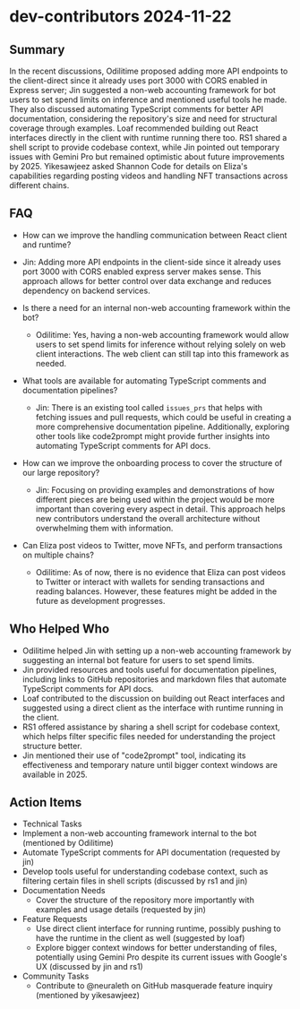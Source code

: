 # dev-contributors 2024-11-22

## Summary

In the recent discussions, Odilitime proposed adding more API endpoints to the client-direct since it already uses port 3000 with CORS enabled in Express server; Jin suggested a non-web accounting framework for bot users to set spend limits on inference and mentioned useful tools he made. They also discussed automating TypeScript comments for better API documentation, considering the repository's size and need for structural coverage through examples. Loaf recommended building out React interfaces directly in the client with runtime running there too. RS1 shared a shell script to provide codebase context, while Jin pointed out temporary issues with Gemini Pro but remained optimistic about future improvements by 2025. Yikesawjeez asked Shannon Code for details on Eliza's capabilities regarding posting videos and handling NFT transactions across different chains.

## FAQ

- How can we improve the handling communication between React client and runtime?
- Jin: Adding more API endpoints in the client-side since it already uses port 3000 with CORS enabled express server makes sense. This approach allows for better control over data exchange and reduces dependency on backend services.

- Is there a need for an internal non-web accounting framework within the bot?

    - Odilitime: Yes, having a non-web accounting framework would allow users to set spend limits for inference without relying solely on web client interactions. The web client can still tap into this framework as needed.

- What tools are available for automating TypeScript comments and documentation pipelines?

    - Jin: There is an existing tool called `issues_prs` that helps with fetching issues and pull requests, which could be useful in creating a more comprehensive documentation pipeline. Additionally, exploring other tools like code2prompt might provide further insights into automating TypeScript comments for API docs.

- How can we improve the onboarding process to cover the structure of our large repository?

    - Jin: Focusing on providing examples and demonstrations of how different pieces are being used within the project would be more important than covering every aspect in detail. This approach helps new contributors understand the overall architecture without overwhelming them with information.

- Can Eliza post videos to Twitter, move NFTs, and perform transactions on multiple chains?
    - Odilitime: As of now, there is no evidence that Eliza can post videos to Twitter or interact with wallets for sending transactions and reading balances. However, these features might be added in the future as development progresses.

## Who Helped Who

- Odilitime helped Jin with setting up a non-web accounting framework by suggesting an internal bot feature for users to set spend limits.
- Jin provided resources and tools useful for documentation pipelines, including links to GitHub repositories and markdown files that automate TypeScript comments for API docs.
- Loaf contributed to the discussion on building out React interfaces and suggested using a direct client as the interface with runtime running in the client.
- RS1 offered assistance by sharing a shell script for codebase context, which helps filter specific files needed for understanding the project structure better.
- Jin mentioned their use of "code2prompt" tool, indicating its effectiveness and temporary nature until bigger context windows are available in 2025.

## Action Items

- Technical Tasks
- Implement a non-web accounting framework internal to the bot (mentioned by Odilitime)
- Automate TypeScript comments for API documentation (requested by jin)
- Develop tools useful for understanding codebase context, such as filtering certain files in shell scripts (discussed by rs1 and jin)
- Documentation Needs
    - Cover the structure of the repository more importantly with examples and usage details (requested by jin)
- Feature Requests
    - Use direct client interface for running runtime, possibly pushing to have the runtime in the client as well (suggested by loaf)
    - Explore bigger context windows for better understanding of files, potentially using Gemini Pro despite its current issues with Google's UX (discussed by jin and rs1)
- Community Tasks
    - Contribute to @neuraleth on GitHub masquerade feature inquiry (mentioned by yikesawjeez)
